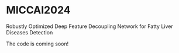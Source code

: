 # MICCAI2024
Robustly Optimized Deep Feature Decoupling Network for Fatty Liver Diseases Detection

The code is coming soon!
